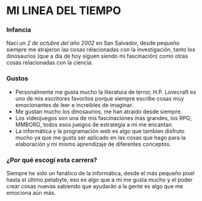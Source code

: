 # MI LINEA DEL TIEMPO

### Infancia
Naci un *2 de octubre del año 2002* en San Salvador, desde pequeño siempre me atrajeron las cosas relacionadas con la investigación, tanto los dinosaurios (que a dia de hoy siguen siendo mi fascinación) como otras cosas relacionadas con la ciencia.

### Gustos
- Personalmente me gusta mucho la literatura de terror, H.P. Lovecraft es uno de mis escritores favoritos porque siempre escribe cosas muy emocionantes de leer e increibles de imaginar.
- Me gustan mucho los dinosaurios, me han atraido desde siempre.
- Los videojuegos son una de mis fascinaciones mas grandes, los RPG, MMBORG, todos esos jueigos de estrategia a mi me encantan.
- La informática y la programación web es algo que tambien disfruto mucho ya que me gusta ser aplicado en las cosas que hago para la elaboración y mi mismo aprendizaje de diferentes conceptos.

### ¿Por qué escogí esta carrera?
Siempre he sido un fanático de la informática, desde el más pequeño pixel hasta el último petabyte, eso es algo que a mi me gusta mucho y el poder crear cosas nuevas sabiendo que ayudarán a la gente es algo que me emociona aún más.
